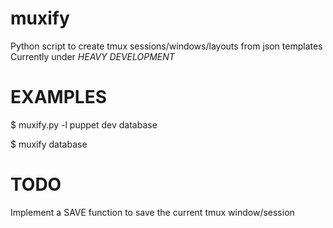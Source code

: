 muxify
======

Python script to create tmux sessions/windows/layouts from json templates 
Currently under *HEAVY DEVELOPMENT*

EXAMPLES
========

$ muxify.py -l
puppet
dev
database

$ muxify database

TODO
====
Implement a SAVE function to save the current tmux window/session

